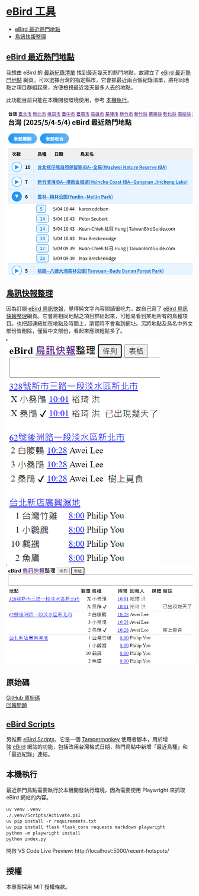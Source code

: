 # [eBird 工具](https://e-bird-christorngs-projects.vercel.app/)

- [eBird 最近熱門地點](https://e-bird-christorngs-projects.vercel.app/recent-hotspots/)
- [鳥訊快報整理](https://e-bird-christorngs-projects.vercel.app/alerts/)
  
## [eBird 最近熱門地點](https://e-bird-christorngs-projects.vercel.app/recent-hotspots/)

我想由 eBird 的 [最新紀錄清單](https://ebird.org/region/TW/recent-checklists) 找到最近幾天的熱門地點，故建立了 [eBird 最近熱門地點](https://e-bird-christorngs-projects.vercel.app/recent-hotspots/) 網頁。可以選擇台灣的指定縣市，它會抓最近兩百個紀錄清單，將相同地點之項目群組起來，方便檢視最近幾天最多人去的地點。

此功能目前只能在本機開發環境使用，參考 [本機執行](#本機執行)。

![](images\eBird-recent-hotspots.png)

## [鳥訊快報整理](https://e-bird-christorngs-projects.vercel.app/alerts/)
  
  因為訂閱 [eBird 鳥訊快報](https://ebird.org/alerts)，覺得純文字內容閱讀很吃力，故自己寫了 [eBird 鳥訊快報整理](https://e-bird-christorngs-projects.vercel.app/alerts/)網頁。它會將相同地點之項目群組起來，可輕易看到某地所有的鳥種項目。也把超連結加在地點及時間上，瀏覽時不會看到網址。另將地點及鳥名中外文部份皆刪除，僅留中文部份，看起來應該輕鬆多了。

  ![清單](images/eBirdList.png)
  ![表格](images/eBirdTable.png)

## 原始碼

[GitHub 原始碼](https://github.com/ChrisTorng/eBird)<br/>
[回報問題](https://github.com/ChrisTorng/eBird/issues)

## [eBird Scripts](https://github.com/ChrisTorng/eBirdScripts)

另推薦 [eBird Scripts](https://github.com/ChrisTorng/eBirdScripts)，它是一個 [Tampermonkey](https://www.tampermonkey.net/) 使用者腳本，用於增強 [eBird](https://ebird.org/) 網站的功能，包括改用台灣格式日期，熱門鳥點中新增「最近鳥種」和「最近紀錄」連結。

## 本機執行

最近熱門鳥點需要執行於本機開發執行環境，因為需要使用 Playwright 來抓取 eBird 網站的內容。

```
uv venv .venv
./.venv/Scripts/Activate.ps1
uv pip install -r requirements.txt
uv pip install flask flask_cors requests markdown playwright
python -m playwright install
python index.py
```

開啟 VS Code Live Preview: http://localhost:5000/recent-hotspots/

## 授權

本專案採用 MIT 授權條款。